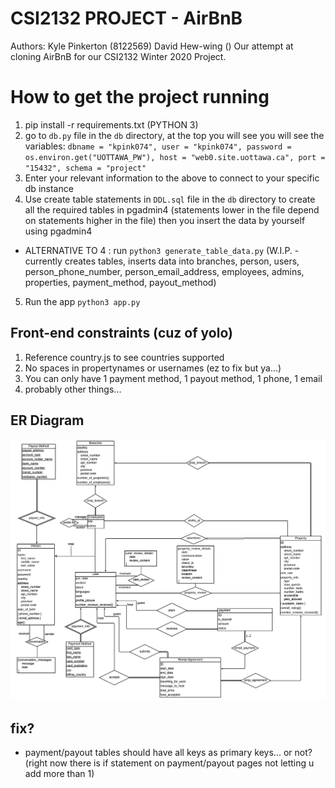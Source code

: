 # CSI2132 PROJECT - AirBnB 
Authors: Kyle Pinkerton (8122569) David Hew-wing ()
Our attempt at cloning AirBnB for our CSI2132 Winter 2020 Project.

# How to get the project running 
1. pip install -r requirements.txt (PYTHON 3)
2. go to `db.py` file in the `db` directory, at the top you will see you will see the variables: `dbname = "kpink074", user = "kpink074", password = os.environ.get("UOTTAWA_PW"), host = "web0.site.uottawa.ca", port = "15432", schema = "project"`
3. Enter your relevant information to the above to connect to your specific db instance
4. Use create table statements in `DDL.sql` file in the `db` directory to create all the required tables in pgadmin4 (statements lower in the file depend on statements higher in the file) then you insert the data by yourself using pgadmin4 
- ALTERNATIVE TO 4 : run `python3 generate_table_data.py` (W.I.P. - currently creates tables, inserts data into branches, person, users, person_phone_number, person_email_address, employees, admins, properties, payment_method, payout_method)
5. Run the app `python3 app.py`


## Front-end constraints (cuz of yolo)
1. Reference country.js to see countries supported
2. No spaces in propertynames or usernames (ez to fix but ya...)
3. You can only have 1 payment method, 1 payout method, 1 phone, 1 email 
4. probably other things...

## ER Diagram
<img src="./docs/ERDiagram.png"/>

## fix?
- payment/payout tables should have all keys as primary keys... or not? (right now there is if statement on payment/payout pages not letting u add more than 1)
